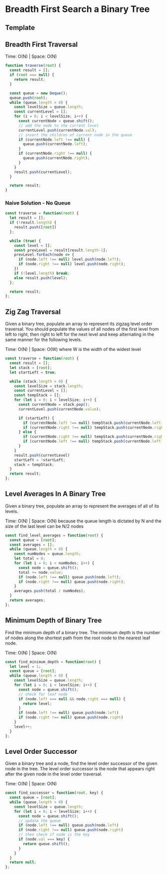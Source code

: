 # Breadth First Search a Binary Tree

## Template

## Breadth First Traversal
Time: O(N) | Space: O(N)
```js
function traverse(root) {
  const result = [];
  if (root === null) {
    return result;
  }

  const queue = new Deque();
  queue.push(root);
  while (queue.length > 0) {
    const levelSize = queue.length;
    const currentLevel = [];
    for (i = 0; i < levelSize; i++) {
      const currentNode = queue.shift();
      // add the node to the current level
      currentLevel.push(currentNode.val);
      // insert the children of current node in the queue
      if (currentNode.left !== null) {
        queue.push(currentNode.left);
      }
      if (currentNode.right !== null) {
        queue.push(currentNode.right);
      }
    }
    result.push(currentLevel);
  }

  return result;
}
```
### Naive Solution - No Queue
```js
const traverse = function(root) {
  let result = [];
  if (!result.length) {
    result.push([root])
  };

  while (true) {
    const level = [];
    const prevLevel = result[result.length-1];
    prevLevel.forEach(node => {
      if (node.left !== null) level.push(node.left);
      if (node.right !== null) level.push(node.right);
    })
    if (!level.length) break;
    else result.push(level);
  };

  return result;
};
```

## Zig Zag Traversal
Given a binary tree, populate an array to represent its zigzag level order traversal. You should populate the values of all nodes of the first level from left to right, then right to left for the next level and keep alternating in the same manner for the following levels.

Time: O(N) | Space: O(W) where W is the width of the widest level
```js
const traverse = function(root) {
  const result = [];
  let stack = [root];
  let startLeft = true;

  while (stack.length > 0) {
    const levelSize = stack.length;
    const currentLevel = [];
    const tempStack = [];
    for (let i = 0; i < levelSize; i++) {
      const currentNode = stack.pop();
      currentLevel.push(currentNode.value);

      if (startLeft) {
        if (currentNode.left !== null) tempStack.push(currentNode.left);
        if (currentNode.right !== null) tempStack.push(currentNode.right);
      } else {
        if (currentNode.right !== null) tempStack.push(currentNode.right);
        if (currentNode.left !== null) tempStack.push(currentNode.left);
      }
    }
    result.push(currentLevel)
    startLeft = !startLeft;
    stack = tempStack;
  }
  return result;
};
```
## Level Averages In A Binary Tree
Given a binary tree, populate an array to represent the averages of all of its levels.

Time: O(N) | Space: O(N) because the queue length is dictated by N and the size of the last level can be N/2 nodes

```js
const find_level_averages = function(root) {
  const queue = [root];
  const averages = [];
  while (queue.length > 0) {
    const numNodes = queue.length;
    let total = 0;
    for (let i = 0; i < numNodes; i++) {
      const node = queue.shift();
      total += node.value;
      if (node.left !== null) queue.push(node.left);
      if (node.right !== null) queue.push(node.right);
    }
    averages.push(total / numNodes);
  }
  return averages;
};
```

## Minimum Depth of Binary Tree
Find the minimum depth of a binary tree. The minimum depth is the number of nodes along the shortest path from the root node to the nearest leaf node.

Time: O(N) | Space: O(N)
```js
const find_minimum_depth = function(root) {
  let level = 1;
  const queue = [root];
  while (queue.length > 0) {
    const levelSize = queue.length;
    for (let i = 0; i < levelSize; i++) {
      const node = queue.shift();
      // check for leaf node
      if (node.left === null && node.right === null) {
        return level;
      }
      if (node.left !== null) queue.push(node.left)
      if (node.right !== null) queue.push(node.right)
    }
    level++;
  }
};
```

## Level Order Successor
Given a binary tree and a node, find the level order successor of the given node in the tree. The level order successor is the node that appears right after the given node in the level order traversal.

Time: O(N) | Space: O(N)
```js
const find_successor = function(root, key) {
  const queue = [root];
  while (queue.length > 0) {
    const levelSize = queue.length;
    for (let i = 0; i < levelSize; i++) {
      const node = queue.shift();
      // update the queue
      if (node.left !== null) queue.push(node.left)
      if (node.right !== null) queue.push(node.right)
      // then check if node is the key
      if (node.val === key) {
        return queue.shift();
      }
    }
  }
  return null;
};
```
